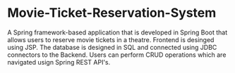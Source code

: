 # Movie-Ticket-Reservation-System

A Spring framework-based application that is developed in Spring Boot that allows users to reserve movie tickets in a theatre. Frontend is desinged using JSP. The database is designed in SQL and connected using JDBC connectors to the Backend. Users can perform CRUD operations which are navigated usign Spring REST API's.
